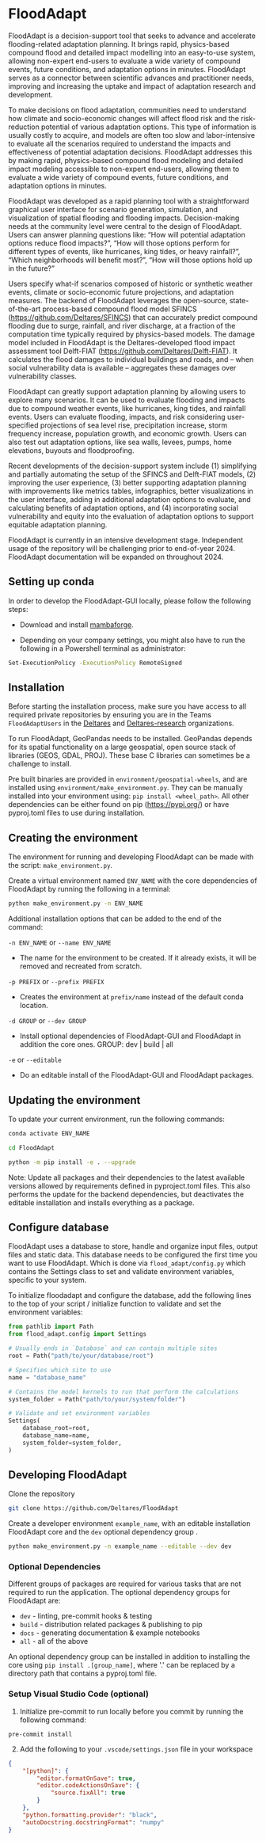 # FloodAdapt
FloodAdapt is a decision-support tool that seeks to advance and accelerate flooding-related adaptation planning. It brings rapid, physics-based compound flood and detailed impact modelling into an easy-to-use system, allowing non-expert end-users to evaluate a wide variety of compound events, future conditions, and adaptation options in minutes.  FloodAdapt serves as a connector between scientific advances and practitioner needs, improving and increasing the uptake and impact of adaptation research and development.

To make decisions on flood adaptation, communities need to understand how climate and socio-economic changes will affect flood risk and the risk-reduction potential of various adaptation options. This type of information is usually costly to acquire, and models are often too slow and labor-intensive to evaluate all the scenarios required to understand the impacts and effectiveness of potential adaptation decisions. FloodAdapt addresses this by making rapid, physics-based compound flood modeling and detailed impact modeling accessible to non-expert end-users, allowing them to evaluate a wide variety of compound events, future conditions, and adaptation options in minutes.

FloodAdapt was developed as a rapid planning tool with a straightforward graphical user interface for scenario generation, simulation, and visualization of spatial flooding and flooding impacts. Decision-making needs at the community level were central to the design of FloodAdapt. Users can answer planning questions like: “How will potential adaptation options reduce flood impacts?”, “How will those options perform for different types of events, like hurricanes, king tides, or heavy rainfall?”, “Which neighborhoods will benefit most?”, “How will those options hold up in the future?”

Users specify what-if scenarios composed of historic or synthetic weather events, climate or socio-economic future projections, and adaptation measures.
The backend of FloodAdapt leverages the open-source, state-of-the-art process-based compound flood model SFINCS (https://github.com/Deltares/SFINCS) that can accurately predict compound flooding due to surge, rainfall, and river discharge, at a fraction of the computation time typically required by physics-based models. The damage model included in FloodAdapt is the Deltares-developed flood impact assessment tool Delft-FIAT (https://github.com/Deltares/Delft-FIAT). It calculates the flood damages to individual buildings and roads, and – when social vulnerability data is available – aggregates these damages over vulnerability classes.

FloodAdapt can greatly support adaptation planning by allowing users to explore many scenarios. It can be used to evaluate flooding and impacts due to compound weather events, like hurricanes, king tides, and rainfall events. Users can evaluate flooding, impacts, and risk considering user-specified projections of sea level rise, precipitation increase, storm frequency increase, population growth, and economic growth. Users can also test out adaptation options, like sea walls, levees, pumps, home elevations, buyouts and floodproofing.

Recent developments of the decision-support system include (1) simplifying and partially automating the setup of the SFINCS and Delft-FIAT models, (2) improving the user experience, (3) better supporting adaptation planning with improvements like metrics tables, infographics, better visualizations in the user interface, adding in additional adaptation options to evaluate, and calculating benefits of adaptation options, and (4) incorporating social vulnerability and equity into the evaluation of adaptation options to support equitable adaptation planning.

FloodAdapt is currently in an intensive development stage. Independent usage of the repository will be challenging prior to end-of-year 2024. FloodAdapt documentation will be expanded on throughout 2024.

## Setting up conda

In order to develop the FloodAdapt-GUI locally, please follow the following steps:

- Download and install [mambaforge](https://mamba.readthedocs.io/en/latest/installation.html#fresh-install).

- Depending on your company settings, you might also have to run the following in a Powershell terminal as administrator:

```bash
Set-ExecutionPolicy -ExecutionPolicy RemoteSigned
```

## Installation

Before starting the installation process, make sure you have access to all required private repositories by ensuring you are in the Teams `FloodAdaptUsers` in the [Deltares](https://github.com/orgs/Deltares/teams/floodadaptusers) and [Deltares-research](https://github.com/orgs/Deltares-research/teams/floodadaptusers) organizations.

To run FloodAdapt, GeoPandas needs to be installed. GeoPandas depends for its spatial functionality on a large geospatial, open source stack of libraries (GEOS, GDAL, PROJ). These base C libraries can sometimes be a challenge to install.

Pre built binaries are provided in `environment/geospatial-wheels`, and are installed using `environment/make_environment.py`. They can be manually installed into your environment using: `pip install <wheel_path>`. All other dependencies can be either found on pip (https://pypi.org/) or have pyproj.toml files to use during installation.

## Creating the environment

The environment for running and developing FloodAdapt can be made with the script: `make_environment.py`.

Create a virtual environment named `ENV_NAME` with the core dependencies of FloodAdapt by running the following in a terminal:

```bash
python make_environment.py -n ENV_NAME
```

Additional installation options that can be added to the end of the command:

`-n ENV_NAME` or `--name ENV_NAME`
- The name for the environment to be created. If it already exists, it will be removed and recreated from scratch.

`-p PREFIX` or `--prefix PREFIX`
- Creates the environment at `prefix/name` instead of the default conda location.

`-d GROUP` or `--dev GROUP`
- Install optional dependencies of FloodAdapt-GUI and FloodAdapt in addition the core ones. GROUP: dev | build | all

`-e` or `--editable`
- Do an editable install of the FloodAdapt-GUI and FloodAdapt packages.

## Updating the environment
To update your current environment, run the following commands:
```bash
conda activate ENV_NAME

cd FloodAdapt

python -m pip install -e . --upgrade
```
Note:  Update all packages and their dependencies to the latest available versions allowed by requirements defined in pyproject.toml files. This also performs the update for the backend dependencies, but deactivates the editable installation and installs everything as a package.

## Configure database

FloodAdapt uses a database to store, handle and organize input files, output files and static data. This database needs to be configured the first time you want to use FloodAdapt. Which is done via `flood_adapt/config.py` which contains the Settings class to set and validate environment variables, specific to your system.

To initialize floodadapt and configure the database, add the following lines to the top of your script / initialize function to validate and set the environment variables:
```python
from pathlib import Path
from flood_adapt.config import Settings

# Usually ends in `Database` and can contain multiple sites
root = Path("path/to/your/database/root")

# Specifies which site to use
name = "database_name"

# Contains the model kernels to run that perform the calculations
system_folder = Path("path/to/your/system/folder")

# Validate and set environment variables
Settings(
    database_root=root,
    database_name=name,
    system_folder=system_folder,
)
```

## Developing FloodAdapt

Clone the repository

```bash
git clone https://github.com/Deltares/FloodAdapt
```

Create a developer environment `example_name`, with an editable installation FloodAdapt core and the `dev` optional dependency group .

```bash
python make_environment.py -n example_name --editable --dev dev
```

### Optional Dependencies
Different groups of packages are required for various tasks that are not required to run the application. The optional dependency groups for FloodAdapt are:
- `dev` - linting, pre-commit hooks & testing
- `build` - distribution related packages & publishing to pip
- `docs` - generating documentation & example notebooks
- `all` - all of the above

An optional dependency group can be installed in addition to installing the core using `pip install .[group_name]`, where '.' can be replaced by a directory path that contains a pyproj.toml file.

### Setup Visual Studio Code (optional)

1. Initialize pre-commit to run locally before you commit by running the following command:
```
pre-commit install
```

2. Add the following to your `.vscode/settings.json` file in your workspace

```json
{
    "[python]": {
        "editor.formatOnSave": true,
        "editor.codeActionsOnSave": {
            "source.fixAll": true
        }
    },
    "python.formatting.provider": "black",
    "autoDocstring.docstringFormat": "numpy"
}
```
